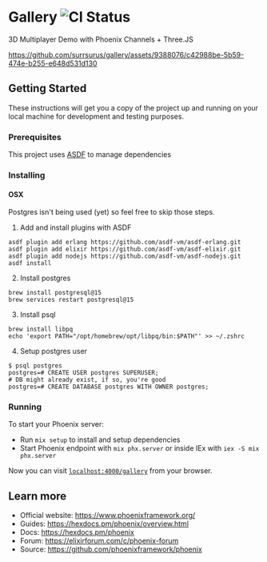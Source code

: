 # Gallery ![CI Status](https://github.com/surrsurus/gallery/actions/workflows/ci.yml/badge.svg)

3D Multiplayer Demo with Phoenix Channels + Three.JS

https://github.com/surrsurus/gallery/assets/9388076/c42988be-5b59-474e-b255-e648d531d130

## Getting Started

These instructions will get you a copy of the project up and running on your local machine for development and testing purposes.

### Prerequisites

This project uses [ASDF](https://asdf-vm.com/) to manage dependencies

### Installing

#### OSX

Postgres isn't being used (yet) so feel free to skip those steps.

1. Add and install plugins with ASDF

```
asdf plugin add erlang https://github.com/asdf-vm/asdf-erlang.git
asdf plugin add elixir https://github.com/asdf-vm/asdf-elixir.git
asdf plugin add nodejs https://github.com/asdf-vm/asdf-nodejs.git
asdf install
```

2. Install postgres

```
brew install postgresql@15
brew services restart postgresql@15  
```

3. Install psql

```
brew install libpq
echo 'export PATH="/opt/homebrew/opt/libpq/bin:$PATH"' >> ~/.zshrc
```

4. Setup postgres user

```
$ psql postgres
postgres=# CREATE USER postgres SUPERUSER;
# DB might already exist, if so, you're good
postgres=# CREATE DATABASE postgres WITH OWNER postgres;
```

### Running

To start your Phoenix server:

  * Run `mix setup` to install and setup dependencies
  * Start Phoenix endpoint with `mix phx.server` or inside IEx with `iex -S mix phx.server`

Now you can visit [`localhost:4000/gallery`](http://localhost:4000/gallery) from your browser.

## Learn more

  * Official website: https://www.phoenixframework.org/
  * Guides: https://hexdocs.pm/phoenix/overview.html
  * Docs: https://hexdocs.pm/phoenix
  * Forum: https://elixirforum.com/c/phoenix-forum
  * Source: https://github.com/phoenixframework/phoenix

